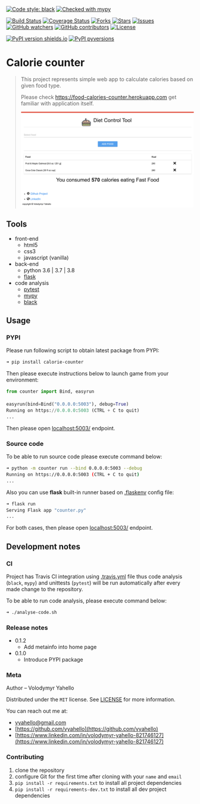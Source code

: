 [![Code style: black](https://img.shields.io/badge/code%20style-black-000000.svg)](https://github.com/psf/black)
[![Checked with mypy](http://www.mypy-lang.org/static/mypy_badge.svg)](http://mypy-lang.org/)

[![Build Status](https://travis-ci.org/vyahello/calorie-counter.svg?branch=master)](https://travis-ci.org/vyahello/calorie-counter)
[![Coverage Status](https://coveralls.io/repos/github/vyahello/calorie-counter/badge.svg?branch=master)](https://coveralls.io/github/vyahello/calorie-counter?branch=master)
[![Forks](https://img.shields.io/github/forks/vyahello/calorie-counter)](https://github.com/vyahello/calorie-counter/network/members)
[![Stars](https://img.shields.io/github/stars/vyahello/calorie-counter)](https://github.com/vyahello/calorie-counter/stargazers)
[![Issues](https://img.shields.io/github/issues/vyahello/calorie-counter)](https://github.com/vyahello/calorie-counter/issues)
[![GitHub watchers](https://img.shields.io/github/watchers/vyahello/calorie-counter.svg)](https://GitHub.com/vyahello/calorie-counter/graphs/watchers/)
[![GitHub contributors](https://img.shields.io/github/contributors/vyahello/calorie-counter.svg)](https://GitHub.com/vyahello/calorie-counter/graphs/contributors/)
[![License](https://img.shields.io/badge/license-MIT-green.svg)](LICENSE.md)

[![PyPI version shields.io](https://img.shields.io/pypi/v/calorie-counter.svg)](https://pypi.python.org/pypi/calorie-counter/)
[![PyPI pyversions](https://img.shields.io/pypi/pyversions/calorie-counter.svg)](https://pypi.python.org/pypi/calorie-counter/)

# Calorie counter
> This project represents simple web app to calculate calories based on given food type. 
>
> Please check https://food-calories-counter.herokuapp.com get familiar with application itself.
>
> ![Screenshot](counter/static/img/page.png)

## Tools
- front-end
  - html5
  - css3
  - javascript (vanilla)
- back-end
  - python 3.6 | 3.7 | 3.8
  - [flask](http://flask.palletsprojects.com)
- code analysis
  - [pytest](https://pypi.org/project/pytest/)
  - [mypy](http://mypy.readthedocs.io/en/latest)
  - [black](https://black.readthedocs.io/en/stable/)

## Usage

### PYPI

Please run following script to obtain latest package from PYPI:
```bash
➜ pip install calorie-counter
```
Then please execute instructions below to launch game from your environment:
```python
from counter import Bind, easyrun

easyrun(bind=Bind("0.0.0.0:5003"), debug=True)
Running on https://0.0.0.0:5003 (CTRL + C to quit)
...
```
Then please open [localhost:5003/](http://localhost:5003/) endpoint.

### Source code

To be able to run source code please execute command below:
```bash
➜ python -m counter run --bind 0.0.0.0:5003 --debug
Running on https://0.0.0.0:5003 (CTRL + C to quit)
...
```

Also you can use **flask** built-in runner based on [.flaskenv](.flaskenv) config file: 
```bash
➜ flask run
Serving Flask app "counter.py"
...
```

For both cases, then please open [localhost:5003/](http://localhost:5003/) endpoint.

## Development notes

### CI

Project has Travis CI integration using [.travis.yml](.travis.yml) file thus code analysis (`black`, `mypy`) and unittests (`pytest`) will be run automatically
after every made change to the repository.

To be able to run code analysis, please execute command below:
```bash
➜ ./analyse-code.sh
```

### Release notes

* 0.1.2
  * Add metainfo into home page
* 0.1.0
  * Introduce PYPI package

### Meta

Author – Volodymyr Yahello

Distributed under the `MIT` license. See [LICENSE](LICENSE.md) for more information.

You can reach out me at:
* [vyahello@gmail.com](vyahello@gmail.com)
* [https://github.com/vyahello](https://github.com/vyahello)
* [https://www.linkedin.com/in/volodymyr-yahello-821746127](https://www.linkedin.com/in/volodymyr-yahello-821746127)

### Contributing
1. clone the repository
2. configure Git for the first time after cloning with your `name` and `email`
3. `pip install -r requirements.txt` to install all project dependencies
4. `pip install -r requirements-dev.txt` to install all dev project dependencies

